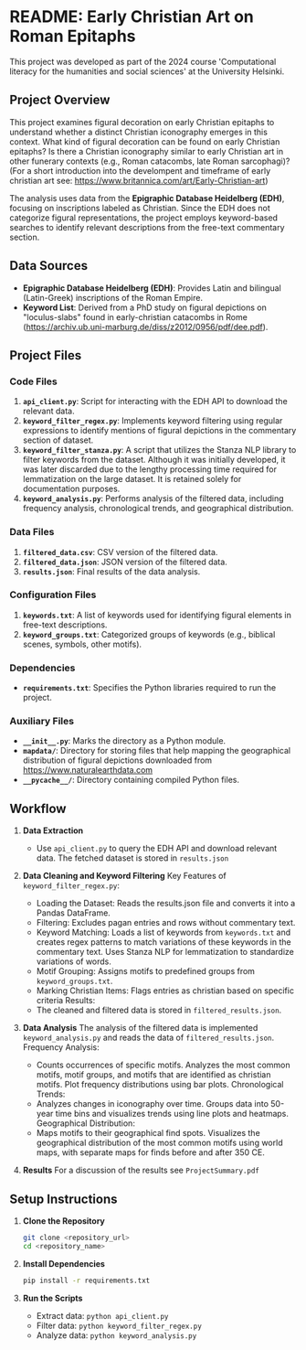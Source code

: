 # README: Early Christian Art on Roman Epitaphs
This project was developed as part of the 2024 course 'Computational literacy for the humanities and social sciences' at the University Helsinki.

## Project Overview
This project examines figural decoration on early Christian epitaphs to understand whether a distinct Christian iconography emerges in this context. What kind of figural decoration can be found on early Christian epitaphs? Is there a Christian iconography similar to early Christian art in other funerary contexts (e.g., Roman catacombs, late Roman sarcophagi)?
(For a short introduction into the develompent and timeframe of early christian art see: https://www.britannica.com/art/Early-Christian-art)

The analysis uses data from the **Epigraphic Database Heidelberg (EDH)**, focusing on inscriptions labeled as Christian. Since the EDH does not categorize figural representations, the project employs keyword-based searches to identify relevant descriptions from the free-text commentary section. 

## Data Sources
- **Epigraphic Database Heidelberg (EDH)**: Provides Latin and bilingual (Latin-Greek) inscriptions of the Roman Empire.
- **Keyword List**: Derived from a PhD study on figural depictions on "loculus-slabs" found in early-christian catacombs in Rome (https://archiv.ub.uni-marburg.de/diss/z2012/0956/pdf/dee.pdf). 


## Project Files

### Code Files
1. **`api_client.py`**: Script for interacting with the EDH API to download the relevant data.
2. **`keyword_filter_regex.py`**: Implements keyword filtering using regular expressions to identify mentions of figural depictions in the commentary section of dataset.
3. **`keyword_filter_stanza.py`**: A script that utilizes the Stanza NLP library to filter keywords from the dataset. Although it was initially developed, it was later discarded due to the lengthy processing time required for lemmatization on the large dataset. It is retained solely for documentation purposes.
4. **`keyword_analysis.py`**: Performs analysis of the filtered data, including frequency analysis, chronological trends, and geographical distribution.

### Data Files
1. **`filtered_data.csv`**: CSV version of the filtered data.
2. **`filtered_data.json`**: JSON version of the filtered data.
3. **`results.json`**: Final results of the data analysis.

### Configuration Files
1. **`keywords.txt`**: A list of keywords used for identifying figural elements in free-text descriptions.
2. **`keyword_groups.txt`**: Categorized groups of keywords (e.g., biblical scenes, symbols, other motifs).

### Dependencies
- **`requirements.txt`**: Specifies the Python libraries required to run the project.

### Auxiliary Files
- **`__init__.py`**: Marks the directory as a Python module.
- **`mapdata/`**: Directory for storing files that help mapping the geographical distribution of figural depictions downloaded from https://www.naturalearthdata.com
- **`__pycache__/`**: Directory containing compiled Python files.

## Workflow

1. **Data Extraction**
   - Use `api_client.py` to query the EDH API and download relevant data. The fetched dataset is stored in `results.json`

2. **Data Cleaning and Keyword Filtering**
    Key Features of `keyword_filter_regex.py`:
    - Loading the Dataset: Reads the results.json file and converts it into a Pandas DataFrame.
    - Filtering: Excludes pagan entries and rows without commentary text.
    - Keyword Matching: Loads a list of keywords from `keywords.txt` and creates regex patterns to match variations of these keywords in the commentary text. Uses Stanza NLP for lemmatization to standardize variations of words.
    - Motif Grouping: Assigns motifs to predefined groups from `keyword_groups.txt`.
    - Marking Christian Items: Flags entries as christian based on specific criteria 
    Results:
    - The cleaned and filtered data is stored in `filtered_results.json`.

3. **Data Analysis**
    The analysis of the filtered data is implemented `keyword_analysis.py` and reads the data of `filtered_results.json`.
    Frequency Analysis:
    - Counts occurrences of specific motifs. Analyzes the most common motifs, motif groups, and motifs that are identified as christian motifs. Plot frequency distributions using bar plots.
    Chronological Trends:
    - Analyzes changes in iconography over time. Groups data into 50-year time bins and visualizes trends using line plots and heatmaps.
    Geographical Distribution:
    - Maps motifs to their geographical find spots. Visualizes the geographical distribution of the most common motifs using world maps, with separate maps for finds before and after 350 CE.

4. **Results**
    For a discussion of the results see `ProjectSummary.pdf`

## Setup Instructions
1. **Clone the Repository**
   ```bash
   git clone <repository_url>
   cd <repository_name>
   ```

2. **Install Dependencies**
   ```bash
   pip install -r requirements.txt
   ```

3. **Run the Scripts**
   - Extract data: `python api_client.py`
   - Filter data: `python keyword_filter_regex.py`
   - Analyze data: `python keyword_analysis.py`





